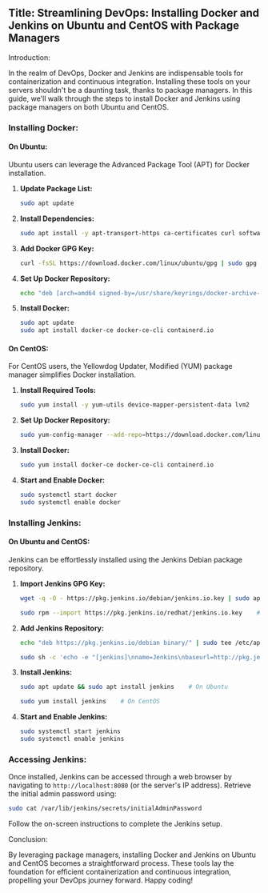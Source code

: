 ## Title: Streamlining DevOps: Installing Docker and Jenkins on Ubuntu and CentOS with Package Managers

Introduction:

In the realm of DevOps, Docker and Jenkins are indispensable tools for containerization and continuous integration. Installing these tools on your servers shouldn't be a daunting task, thanks to package managers. In this guide, we'll walk through the steps to install Docker and Jenkins using package managers on both Ubuntu and CentOS.

### Installing Docker:

#### On Ubuntu:

Ubuntu users can leverage the Advanced Package Tool (APT) for Docker installation.

1. **Update Package List:**
   ```bash
   sudo apt update
   ```

2. **Install Dependencies:**
   ```bash
   sudo apt install -y apt-transport-https ca-certificates curl software-properties-common
   ```

3. **Add Docker GPG Key:**
   ```bash
   curl -fsSL https://download.docker.com/linux/ubuntu/gpg | sudo gpg --dearmor -o /usr/share/keyrings/docker-archive-keyring.gpg
   ```

4. **Set Up Docker Repository:**
   ```bash
   echo "deb [arch=amd64 signed-by=/usr/share/keyrings/docker-archive-keyring.gpg] https://download.docker.com/linux/ubuntu $(lsb_release -cs) stable" | sudo tee /etc/apt/sources.list.d/docker.list > /dev/null
   ```

5. **Install Docker:**
   ```bash
   sudo apt update
   sudo apt install docker-ce docker-ce-cli containerd.io
   ```

#### On CentOS:

For CentOS users, the Yellowdog Updater, Modified (YUM) package manager simplifies Docker installation.

1. **Install Required Tools:**
   ```bash
   sudo yum install -y yum-utils device-mapper-persistent-data lvm2
   ```

2. **Set Up Docker Repository:**
   ```bash
   sudo yum-config-manager --add-repo=https://download.docker.com/linux/centos/docker-ce.repo
   ```

3. **Install Docker:**
   ```bash
   sudo yum install docker-ce docker-ce-cli containerd.io
   ```

4. **Start and Enable Docker:**
   ```bash
   sudo systemctl start docker
   sudo systemctl enable docker
   ```

### Installing Jenkins:

#### On Ubuntu and CentOS:

Jenkins can be effortlessly installed using the Jenkins Debian package repository.

1. **Import Jenkins GPG Key:**
   ```bash
   wget -q -O - https://pkg.jenkins.io/debian/jenkins.io.key | sudo apt-key add -   # On Ubuntu
   ```

   ```bash
   sudo rpm --import https://pkg.jenkins.io/redhat/jenkins.io.key    # On CentOS
   ```

2. **Add Jenkins Repository:**
   ```bash
   echo "deb https://pkg.jenkins.io/debian binary/" | sudo tee /etc/apt/sources.list.d/jenkins.list    # On Ubuntu
   ```

   ```bash
   sudo sh -c 'echo -e "[jenkins]\nname=Jenkins\nbaseurl=http://pkg.jenkins.io/redhat\ngpgcheck=1" > /etc/yum.repos.d/jenkins.repo'    # On CentOS
   ```

3. **Install Jenkins:**
   ```bash
   sudo apt update && sudo apt install jenkins    # On Ubuntu
   ```

   ```bash
   sudo yum install jenkins    # On CentOS
   ```

4. **Start and Enable Jenkins:**
   ```bash
   sudo systemctl start jenkins
   sudo systemctl enable jenkins
   ```

### Accessing Jenkins:

Once installed, Jenkins can be accessed through a web browser by navigating to `http://localhost:8080` (or the server's IP address). Retrieve the initial admin password using:

```bash
sudo cat /var/lib/jenkins/secrets/initialAdminPassword
```

Follow the on-screen instructions to complete the Jenkins setup.

Conclusion:

By leveraging package managers, installing Docker and Jenkins on Ubuntu and CentOS becomes a straightforward process. These tools lay the foundation for efficient containerization and continuous integration, propelling your DevOps journey forward. Happy coding!